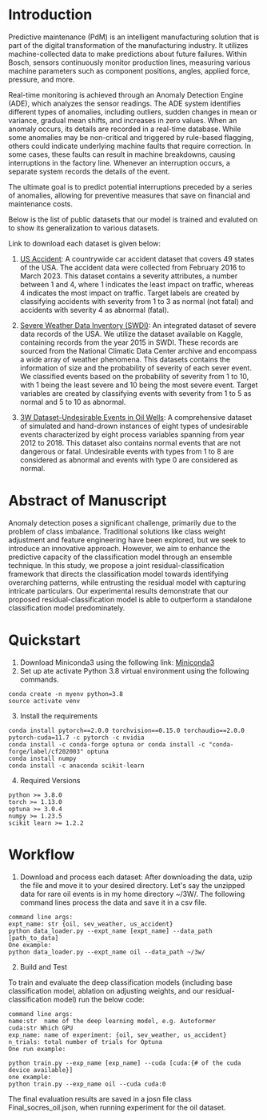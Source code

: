 # Introduction 

Predictive maintenance (PdM) is an intelligent manufacturing solution that is part of the digital transformation of the manufacturing industry. It utilizes machine-collected data to make predictions about future failures. Within Bosch, sensors continuously monitor production lines, measuring various machine parameters such as component positions, angles, applied force, pressure, and more.

Real-time monitoring is achieved through an Anomaly Detection Engine (ADE), which analyzes the sensor readings. The ADE system identifies different types of anomalies, including outliers, sudden changes in mean or variance, gradual mean shifts, and increases in zero values. When an anomaly occurs, its details are recorded in a real-time database. 
While some anomalies may be non-critical and triggered by rule-based flagging, 
others could indicate underlying machine faults that require correction. 
In some cases, these faults can result in machine breakdowns, causing interruptions in the factory line. Whenever an interruption occurs, a separate system records the details of the event. 

The ultimate goal is to predict potential interruptions preceded by a series of anomalies, allowing for preventive measures that save on financial and maintenance costs.

Below is the list of public datasets that our model is trained and evaluted on to show its generalization to various datasets.

Link to download each dataset is given below:

1. [US Accident](https://www.kaggle.com/datasets/sobhanmoosavi/us-accidents): A countrywide car accident dataset that covers 49 states of the USA. The accident data were collected from February 2016 to March 2023. This dataset contains a severity attributes, a number between 1 and 4, where 1 indicates the least impact on traffic, whereas 4 indicates the most impact on traffic. Target labels are created by classifying accidents with severity from 1 to 3 as normal (not fatal) and accidents with severity 4 as abnormal (fatal). 

2. [Severe Weather Data Inventory (SWDI)](https://www.kaggle.com/datasets/noaa/severe-weather-data-inventory): An integrated dataset of severe data records of the USA. We utilize the dataset available on Kaggle, containing records from the year 2015 in SWDI. These records are sourced from the National Climatic Data Center archive and encompass a wide array of weather phenomena. This datasets contains the information of size and the probability of severity of each sever event. We classified events based on the probability of severity from 1 to 10, with 1 being the least severe and 10 being the most severe event. Target variables are created by classifying events with severity from 1 to 5 as normal and 5 to 10 as abnormal. 

3. [3W Dataset-Undesirable Events in Oil Wells](https://www.kaggle.com/datasets/afrniomelo/3w-dataset?select=3W): A comprehensive dataset of simulated and hand-drown instances of eight types of undesirable events characterized by eight process variables spanning from year 2012 to 2018. This dataset also contains normal events that are not dangerous or fatal. Undesirable events with types from 1 to 8 are considered as abnormal and events with type 0 are considered as normal. 

# Abstract of Manuscript

Anomaly detection poses a significant challenge, 
primarily due to the problem of class imbalance. 
Traditional solutions like class weight adjustment 
and feature engineering have been explored, 
but we seek to introduce an innovative approach. 
However, we aim to enhance the predictive capacity of the 
classification model through an ensemble technique. 
In this study, we propose a joint residual-classification 
framework that directs the classification model towards identifying 
overarching patterns, while entrusting the residual model 
with capturing intricate particulars. 
Our experimental results demonstrate that our proposed residual-classification 
model is able to outperform a standalone classification model predominately.

# Quickstart

1. Download Miniconda3 using the following link: [Miniconda3](https://repo.anaconda.com/miniconda/Miniconda3-py38_23.5.2-0-Linux-x86_64.sh)
2. Set up ate activate Python 3.8 virtual environment using the following commands.

```
conda create -n myenv python=3.8
source activate venv
```

3. Install the requirements 

```
conda install pytorch==2.0.0 torchvision==0.15.0 torchaudio==2.0.0 pytorch-cuda=11.7 -c pytorch -c nvidia 
conda install -c conda-forge optuna or conda install -c "conda-forge/label/cf202003" optuna
conda install numpy 
conda install -c anaconda scikit-learn
```

4. Required Versions

```
python >= 3.8.0
torch >= 1.13.0
optuna >= 3.0.4
numpy >= 1.23.5
scikit learn >= 1.2.2
```

# Workflow

1. Download and process each dataset:
After downloading the data, uzip the file and move it to your desired directory. 
Let's say the unzipped data for rare oil events is in my home directory ~/3W/. The following 
command lines process the data and save it in a csv file.
```commandline
command line args:
expt_name: str {oil, sev_weather, us_accident}
python data_loader.py --expt_name [expt_name] --data_path [path_to_data]
One example: 
python data_loader.py --expt_name oil --data_path ~/3w/
```

2. Build and Test

To train and evaluate the deep classification models (including base classification model, 
ablation on adjusting weights, and our residual-classification model) run the below code:

```
command line args:
name:str  name of the deep learning model, e.g. Autoformer
cuda:str Which GPU
exp_name: name of experiment: {oil, sev_weather, us_accident}
n_trials: total number of trials for Optuna
One run example:

python train.py --exp_name [exp_name] --cuda [cuda:{# of the cuda device available}]
one example:
python train.py --exp_name oil --cuda cuda:0
```

The final evaluation results are saved in a josn file class Final_socres_oil.json, 
when running experiment for the oil dataset.

